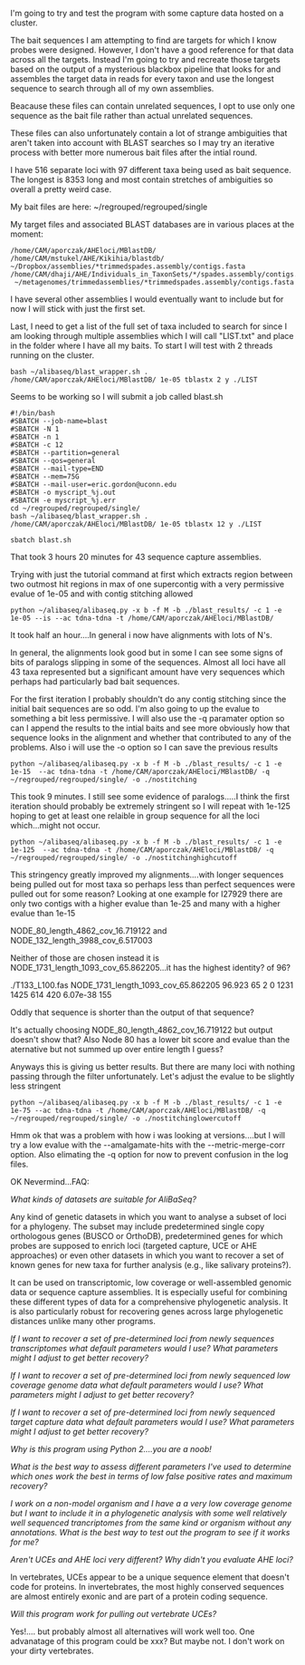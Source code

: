I'm going to try and test the program with some capture data hosted on a cluster. 

The bait sequences I am attempting to find are targets for which I know probes were designed. However, I don't have a good reference for that data across all the targets. Instead I'm going to try and recreate those targets based on the output of a mysterious blackbox pipeline that looks for and assembles the target data in reads for every taxon and use the longest sequence to search through all of my own assemblies. 

Beacause these files can contain unrelated sequences, I opt to use only one sequence as the bait file rather than actual unrelated sequences. 

These files can also unfortunately contain a lot of strange ambiguities that aren't taken into account with BLAST searches so I may try an iterative process with better more numerous bait files after the intial round. 

I have 516 separate loci with 97 different taxa being used as bait sequence. The longest is 8353 long and most contain stretches of ambiguities so overall a pretty weird case.

My bait files are here: ~/regrouped/regrouped/single

My target files and associated BLAST databases are in various places at the moment: 
```
/home/CAM/aporczak/AHEloci/MBlastDB/
/home/CAM/mstukel/AHE/Kikihia/blastdb/
~/Dropbox/assemblies/*trimmedspades.assembly/contigs.fasta
/home/CAM/dhaji/AHE/Individuals_in_TaxonSets/*/spades.assembly/contigs.fasta
 ~/metagenomes/trimmedassemblies/*trimmedspades.assembly/contigs.fasta
```
I have several other assemblies I would eventually want to include but for now I will stick with just the first set.

Last, I need to get a list of the full set of taxa included to search for since I am looking through multiple assemblies which I will call "LIST.txt" and place in the folder where I have all my baits. To start I will test with 2 threads running on the cluster.   

```
bash ~/alibaseq/blast_wrapper.sh . /home/CAM/aporczak/AHEloci/MBlastDB/ 1e-05 tblastx 2 y ./LIST
```

Seems to be working so I will submit a job called blast.sh
```
#!/bin/bash
#SBATCH --job-name=blast
#SBATCH -N 1
#SBATCH -n 1
#SBATCH -c 12
#SBATCH --partition=general
#SBATCH --qos=general
#SBATCH --mail-type=END
#SBATCH --mem=75G
#SBATCH --mail-user=eric.gordon@uconn.edu
#SBATCH -o myscript_%j.out
#SBATCH -e myscript_%j.err 
cd ~/regrouped/regrouped/single/
bash ~/alibaseq/blast_wrapper.sh . /home/CAM/aporczak/AHEloci/MBlastDB/ 1e-05 tblastx 12 y ./LIST
```
```
sbatch blast.sh 
```

That took 3 hours 20 minutes for 43 sequence capture assemblies. 

Trying with just the tutorial command at first which extracts region between two outmost hit regions in max of one supercontig with a very permissive evalue of 1e-05 and with contig stitching allowed

```
python ~/alibaseq/alibaseq.py -x b -f M -b ./blast_results/ -c 1 -e 1e-05 --is --ac tdna-tdna -t /home/CAM/aporczak/AHEloci/MBlastDB/
```

It took half an hour....In general i now have alignments with lots of N's.

In general, the alignments look good but in some I can see some signs of bits of paralogs slipping in some of the sequences. Almost all loci have all 43 taxa represented but a significant amount have very sequences which perhaps had particularly bad bait sequences. 

For the first iteration I probably shouldn't do any contig stitching since the initial bait sequences are so odd. I'm also going to up the evalue to something a bit less permissive. I will also use the -q paramater option so can I append the results to the intial baits and see more obviously how that sequence looks in the alignment and whether that contributed to any of the problems. Also i will use the -o option so I can save the previous results

```
python ~/alibaseq/alibaseq.py -x b -f M -b ./blast_results/ -c 1 -e 1e-15  --ac tdna-tdna -t /home/CAM/aporczak/AHEloci/MBlastDB/ -q ~/regrouped/regrouped/single/ -o ./nostitching
```

This took 9 minutes. I still see some evidence of paralogs.....I think the first iteration should probably be extremely stringent so I will repeat with 1e-125 hoping to get at least one relaible in group sequence for all the loci which...might not occur. 

```
python ~/alibaseq/alibaseq.py -x b -f M -b ./blast_results/ -c 1 -e 1e-125  --ac tdna-tdna -t /home/CAM/aporczak/AHEloci/MBlastDB/ -q ~/regrouped/regrouped/single/ -o ./nostitchinghighcutoff
```


This stringency greatly improved my alignments....with longer sequences being pulled out for most taxa so perhaps less than perfect sequences were pulled out for some reason? Looking at one example for I27929 there are only two contigs with a higher evalue than 1e-25 and many with a higher evalue than 1e-15 

NODE_80_length_4862_cov_16.719122 and NODE_132_length_3988_cov_6.517003

Neither of those are chosen instead it is NODE_1731_length_1093_cov_65.862205...it has the highest identity? of 96? 

./T133_L100.fas	NODE_1731_length_1093_cov_65.862205	96.923	65	2	0	1231	1425	614	420	6.07e-38	155

Oddly that sequence is shorter than the output of that sequence?

It's actually choosing NODE_80_length_4862_cov_16.719122 but output doesn't show that? Also Node 80 has a lower bit score and evalue than the aternative but not summed up over entire length I guess? 

Anyways this is giving us better results. But there are many loci with nothing passing through the filter unfortunately. Let's adjust the evalue to be slightly less stringent

```
python ~/alibaseq/alibaseq.py -x b -f M -b ./blast_results/ -c 1 -e 1e-75 --ac tdna-tdna -t /home/CAM/aporczak/AHEloci/MBlastDB/ -q ~/regrouped/regrouped/single/ -o ./nostitchinglowercutoff
```


Hmm ok that was a problem with how i was looking at versions....but I will try a low evalue with the --amalgamate-hits with the --metric-merge-corr option. Also elimating the -q option for now to prevent confusion in the log files. 



OK Nevermind...FAQ: 

*What kinds of datasets are suitable for AliBaSeq?*

Any kind of genetic datasets in which you want to analyse a subset of loci for a phylogeny. The subset may include predetermined single copy orthologous genes (BUSCO or OrthoDB), predetermined genes for which probes are supposed to enrich loci (targeted capture, UCE or AHE approaches) or even other datasets in which you want to recover a set of known genes for new taxa for further analysis (e.g., like salivary proteins?). 

It can be used on transcriptomic, low coverage or well-assembled genomic data or sequence capture assemblies. It is especially useful for combining these different types of data for a comprehensive phylogenetic analysis. It is also particularly robust for recovering genes across large phylogenetic distances unlike many other programs.

*If I want to recover a set of pre-determined loci from newly sequences transcriptomes what default parameters would I use? What parameters might I adjust to get better recovery?*

*If I want to recover a set of pre-determined loci from newly sequenced low coverage genome data what default parameters would I use? What parameters might I adjust to get better recovery?*

*If I want to recover a set of pre-determined loci from newly sequenced target capture data what default parameters would I use? What parameters might I adjust to get better recovery?*

*Why is this program using Python 2....you are a noob!*

*What is the best way to assess different parameters I've used to determine which ones work the best in terms of low false positive rates and maximum recovery?*

*I work on a non-model organism and I have a a very low coverage genome but I want to include it in a phylogenetic analysis with some well relatively well sequenced trancriptomes from the same kind or organism without any annotations. What is the best way to test out the program to see if it works for me?*

*Aren't UCEs and AHE loci very different? Why didn't you evaluate AHE loci?* 

In vertebrates, UCEs appear to be a unique sequence element that doesn't code for proteins. In invertebrates, the most highly conserved sequences are almost entirely exonic and are part of a protein coding sequence. 

*Will this program work for pulling out vertebrate UCEs?* 

Yes!.... but probably almost all alternatives will work well too. One advanatage of this program could be xxx? But maybe not. I don't work on your dirty vertebrates. 






